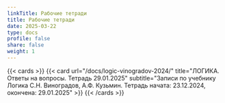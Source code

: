 ```yaml
---
linkTitle: Рабочие тетради
title: Рабочие тетради
date: 2025-03-22
type: docs
profile: false
share: false
weight: 1
---
```


{{< cards >}}
  {{< card url="/docs/logic-vinogradov-2024/" title="ЛОГИКА. Ответы на вопросы. Тетрадь 29.01.2025" subtitle="Записи по учебнику Логика С.Н. Виноградов, А.Ф. Кузьмин. Тетрадь начата: 23.12.2024, окончена: 29.01.2025" >}}
{{< /cards >}}